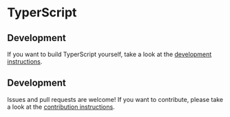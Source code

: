 # TyperScript

## Development

If you want to build TyperScript yourself, take a look at the [development instructions](./DEVELOPMENT.md).

## Development

Issues and pull requests are welcome! If you want to contribute, please take a look at the [contribution instructions](./CONTRIBUTING.md).

